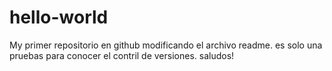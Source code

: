 # hello-world
My primer repositorio en github
modificando el archivo readme.
es solo una pruebas para conocer el contril de versiones.
saludos!
